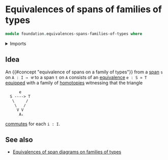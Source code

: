 # Equivalences of spans of families of types

```agda
module foundation.equivalences-spans-families-of-types where
```

<details><summary>Imports</summary>

```agda

```

</details>

## Idea

An {{#concept "equivalence of spans on a family of types"}} from a
[span](foundation.spans-families-of-types.md) `s` on `A : I → 𝒰` to a span `t` on `A`
consists of an [equivalence](foundation-core.equivalences.md) `e : S ≃ T`
[equipped](foundation.structure.md) with a family of
[homotopies](foundation-core.homotopies.md) witnessing that the triangle

```text
      e
  S ----> T
   \     /
    \   /
     V V
      Aᵢ
```

[commutes](foundation.commuting-triangles-of-maps.md) for each `i : I`.

## See also

- [Equivalences of span diagrams on families of types](foundation.equivalences-span-diagrams-families-of-types.md)
